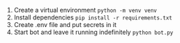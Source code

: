 1. Create a virtual environment
        `python -m venv venv`
2. Install dependencies
        `pip install -r requirements.txt`
3. Create .env file and put secrets in it
4. Start bot and leave it running indefinitely
        `python bot.py`
